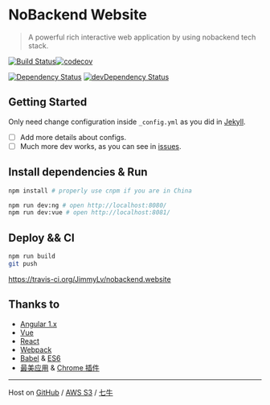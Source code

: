 # NoBackend Website

> A powerful rich interactive web application by using nobackend tech stack.

[![Build Status](https://travis-ci.org/JimmyLv/nobackend.website.svg?branch=gh-pages)](https://travis-ci.org/JimmyLv/nobackend.website)[![codecov](https://codecov.io/gh/JimmyLv/nobackend.website/branch/gh-pages/graph/badge.svg)](https://codecov.io/gh/JimmyLv/nobackend.website)

[![Dependency Status](https://img.shields.io/david/JimmyLv/nobackend.website.svg?style=flat-square)](https://david-dm.org/JimmyLv/nobackend.website)
[![devDependency
Status](https://img.shields.io/david/dev/JimmyLv/nobackend.website.svg?style=flat-square)](https://david-dm.org/JimmyLv/nobackend.website#info=devDependencies)
## Getting Started

Only need change configuration inside `_config.yml` as you did in [Jekyll](https://jekyllrb.com).

- [ ] Add more details about configs.
- [ ] Much more dev works, as you can see in [issues](https://github.com/JimmyLv/nobackend.website/issues).

## Install dependencies & Run

```bash
npm install # properly use cnpm if you are in China

npm run dev:ng # open http://localhost:8080/
npm run dev:vue # open http://localhost:8081/
```

## Deploy && CI

```bash
npm run build
git push
```

<https://travis-ci.org/JimmyLv/nobackend.website>

## Thanks to

- [Angular 1.x](http://angularjs.org/)
- [Vue](http://vuejs.org/)
- [React](https://facebook.github.io/react/)
- [Webpack](http://webpack.github.io/)
- [Babel](https://babeljs.io/) & [ES6](https://babeljs.io/docs/learn-es2015/)
- [最美应用](http://zuimeia.com/) & [Chrome 插件](http://chrome.zuimeia.com)


-------

Host on [GitHub](https://github.com/JimmyLv/nobackend.website) / [AWS S3](http://nobackend.website.s3-website-ap-southeast-1.amazonaws.com) / [七牛](http://7xjbdq.com1.z0.glb.clouddn.com/_ng/#!/note)